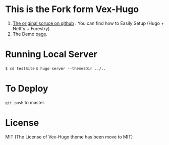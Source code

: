# This is the Fork form Vex-Hugo
1. [The original soruce on github](https://github.com/themefisher/vex-hugo) . You can find how to Easily Setup (Hugo + Netlfy + Forestry). 
2. The Demo [page](https://themes.gohugo.io/theme/vex-hugo/#/).

# Running Local Server
`$ cd testSite`
`$ hugo server --themesDir ../..`

# To Deploy
`git push` to master.

# License
MIT (The License of Vex-Hugo theme has been move to MIT)